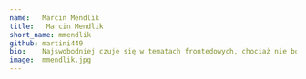 ```yaml
---
name:   Marcin Mendlik
title:   Marcin Mendlik
short_name: mmendlik
github: martini449
bio:    Najswobodniej czuje się w tematach frontedowych, chociaż nie boi się zajrzeć od czasu do czasu pod maskę. Miał okazję przyglądać się i uczestniczyć w niecodziennej wymianie warstwy prezentacji w dwóch różnych, niezależnych systemach dla jednych z największych banków w Polsce. W wolnym czasie gra na konsolach, instrumentach strunowych szarpanych lub nerwach.
image:  mmendlik.jpg
---
```

